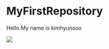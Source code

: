 # MyFirstRepository


Hello My name is kimhyunsoo

<img width="" height="" src="./Png/and.png"></img>
